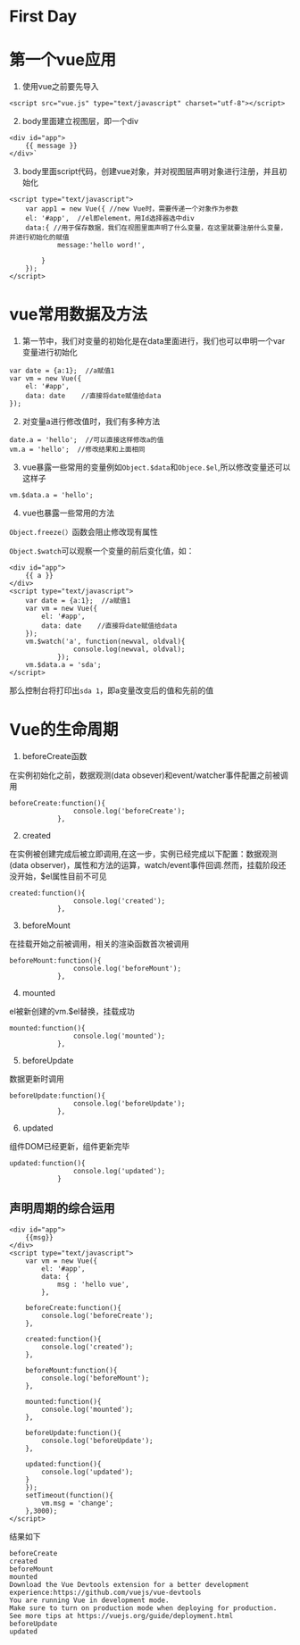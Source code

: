 # First Day


# 第一个vue应用
1. 使用vue之前要先导入
```
<script src="vue.js" type="text/javascript" charset="utf-8"></script>
```
2. body里面建立视图层，即一个div
```
<div id="app">
	{{ message }}
</div>`
```
3. body里面script代码，创建vue对象，并对视图层声明对象进行注册，并且初始化
```
<script type="text/javascript">
	var app1 = new Vue({ //new Vue时，需要传递一个对象作为参数
	el: '#app',  //el即element，用Id选择器选中div
	data:{ //用于保存数据，我们在视图里面声明了什么变量，在这里就要注册什么变量，并进行初始化的赋值
			message:'hello word!',
					
		}
	});
</script>
```

# vue常用数据及方法
1. 第一节中，我们对变量的初始化是在data里面进行，我们也可以申明一个var变量进行初始化
```
var date = {a:1};  //a赋值1
var vm = new Vue({
	el: '#app',
	data: date    //直接将date赋值给data
});
```
2. 对变量a进行修改值时，我们有多种方法
```
date.a = 'hello';  //可以直接这样修改a的值
vm.a = 'hello';  //修改结果和上面相同
```
3. vue暴露一些常用的变量例如```Object.$data```和```Objece.$el```,所以修改变量还可以这样子
```
vm.$data.a = 'hello';
```
4. vue也暴露一些常用的方法

```Object.freeze(）```函数会阻止修改现有属性

```Object.$watch```可以观察一个变量的前后变化值，如：
```
<div id="app">
	{{ a }}
</div>
<script type="text/javascript">
	var date = {a:1};  //a赋值1
	var vm = new Vue({
		el: '#app',
		data: date    //直接将date赋值给data
	});
    vm.$watch('a', function(newval, oldval){
				console.log(newval, oldval);
			});
	vm.$data.a = 'sda';
</script>
```
那么控制台将打印出```sda 1```，即a变量改变后的值和先前的值

# Vue的生命周期
1. beforeCreate函数

在实例初始化之前，数据观测(data obsever)和event/watcher事件配置之前被调用
```
beforeCreate:function(){
				console.log('beforeCreate');
			},
```
2. created

在实例被创建完成后被立即调用,在这一步，实例已经完成以下配置：数据观测(data observer)，属性和方法的运算，watch/event事件回调.然而，挂载阶段还没开始，$el属性目前不可见
```
created:function(){
				console.log('created');
			},
```
3. beforeMount

在挂载开始之前被调用，相关的渲染函数首次被调用
```
beforeMount:function(){
				console.log('beforeMount');
			},
```
4. mounted

el被新创建的vm.$el替换，挂载成功
```
mounted:function(){
				console.log('mounted');
			},
```
5. beforeUpdate

数据更新时调用
```
beforeUpdate:function(){
				console.log('beforeUpdate');
			},
```
6. updated

组件DOM已经更新，组件更新完毕
```
updated:function(){
				console.log('updated');
			}
```
## 声明周期的综合运用
```
<div id="app">
	{{msg}}
</div>
<script type="text/javascript">
	var vm = new Vue({
		el: '#app',
		data: {
			msg : 'hello vue',	
		},
			
	beforeCreate:function(){
		console.log('beforeCreate');
	},
			
	created:function(){
		console.log('created');
	},
			
	beforeMount:function(){
		console.log('beforeMount');
	},
			
	mounted:function(){
		console.log('mounted');
	},
			
	beforeUpdate:function(){
		console.log('beforeUpdate');
	},
			
	updated:function(){
		console.log('updated');
	}
	});
	setTimeout(function(){
		vm.msg = 'change';
	},3000);
</script>
```
结果如下
```
beforeCreate
created
beforeMount
mounted
Download the Vue Devtools extension for a better development experience:https://github.com/vuejs/vue-devtools
You are running Vue in development mode.
Make sure to turn on production mode when deploying for production.
See more tips at https://vuejs.org/guide/deployment.html
beforeUpdate
updated
```
